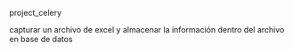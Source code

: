 project_celery

capturar un archivo de excel y almacenar la información dentro del archivo en base de datos
